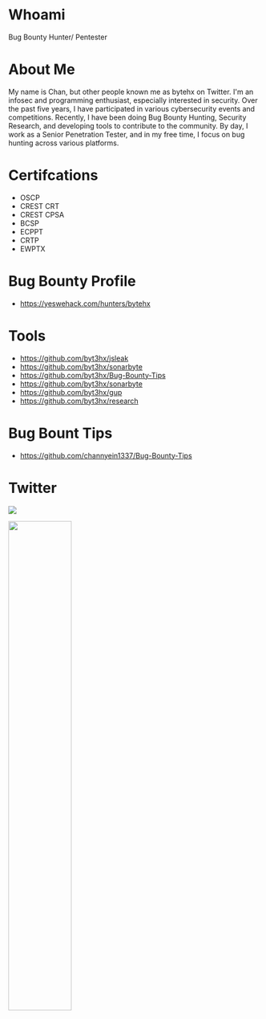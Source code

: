 # Whoami

Bug Bounty Hunter/ Pentester

# About Me

My name is Chan, but other people known me as bytehx on Twitter. I'm an infosec and programming enthusiast, especially interested in security. Over the past five years, I have participated in various cybersecurity events and competitions. Recently, I have been doing Bug Bounty Hunting, Security Research, and developing tools to contribute to the community. By day, I work as a Senior Penetration Tester, and in my free time, I focus on bug hunting across various platforms.

# Certifcations

- OSCP
- CREST CRT 
- CREST CPSA
- BCSP
- ECPPT
- CRTP
- EWPTX

# Bug Bounty Profile
- https://yeswehack.com/hunters/bytehx

# Tools

- https://github.com/byt3hx/jsleak
- https://github.com/byt3hx/sonarbyte
- https://github.com/byt3hx/Bug-Bounty-Tips
- https://github.com/byt3hx/sonarbyte
- https://github.com/byt3hx/gup
- https://github.com/byt3hx/research

# Bug Bount Tips

- https://github.com/channyein1337/Bug-Bounty-Tips

# Twitter
[![](https://img.shields.io/twitter/follow/bytehx343?color=gray&logo=twitter&label=%40bytehx343&style=flat)](https://twitter.com/bytehx343)


<img src="https://github-readme-stats.vercel.app/api?username=byt3hx&show_icons=true&theme=radical" width="50%">
